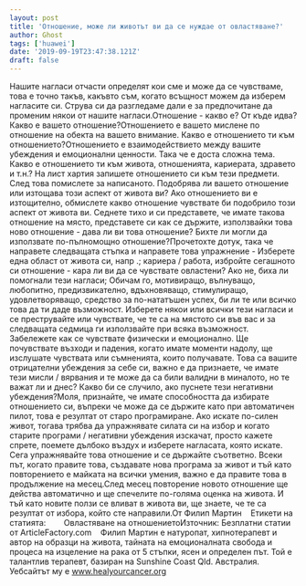 ```yaml
---
layout: post
title: 'Отношение, може ли животът ви да се нуждае от овластяване?'
author: Ghost
tags: ['huawei']
date: '2019-09-19T23:47:38.121Z'
draft: false
---
```


Нашите нагласи отчасти определят кои сме и може да се чувстваме, това е точно такъв, какъвто съм, когато всъщност можем да изберем нагласите си. Струва си да разгледаме дали е за предпочитане да променим някои от нашите нагласи.Отношение - какво е? От къде идва? Какво е вашето отношение?Отношението е вашето мислене по отношение на обекта на вашето внимание. Какво е отношението ти към отношението?Отношението е взаимодействието между вашите убеждения и емоционални ценности. Така че е доста сложна тема. Какво е отношението ти към живота, отношенията, кариерата, здравето и т.н.? На лист хартия запишете отношението си към тези предмети. След това помислете за написаното. Подобрява ли вашето отношение или изтощава този аспект от живота ви? Ако отношението ви е изтощително, обмислете какво отношение чувствате би подобрило този аспект от живота ви. Седнете тихо и си представете, че имате такова отношение на място, представете си как се държите, използвайки това ново отношение - дава ли ви това отношение? Бихте ли могли да използвате по-пълномощно отношение?Прочетохте дотук, така че направете следващата стъпка и направете това упражнение - Изберете една област от живота си, напр .; кариера / работа, избройте сегашното си отношение - кара ли ви да се чувствате овластени? Ако не, биха ли помогнали тези нагласи; Обичам го, мотивиращо, вълнуващо, любопитно, предизвикателно, вдъхновяващо, стимулиращо, удовлетворяващо, средство за по-нататъшен успех, би ли те или всичко това да ти даде възможност. Изберете някои или всички тези нагласи и се преструвайте или чувствате, че те са на мястото си във вас и за следващата седмица ги използвайте при всяка възможност. Забележете как се чувствате физически и емоционално. Ще почувствате възходи и падения, когато имате моменти надолу, ще изслушате чувствата или съмненията, които получавате. Това са вашите отрицателни убеждения за себе си, важно е да признаете, че имате тези мисли / вярвания и те може да са били валидни в миналото, но те важат ли и днес? Какво би се случило, ако пуснете тези негативни убеждения?Моля, признайте, че имате способността да избирате отношението си, въпреки че може да се държите като при автоматичен пилот, това е резултат от старо програмиране. Ако искате по-силен живот, тогава трябва да упражнявате силата си на избор и когато старите програми / негативни убеждения изскачат, просто кажете спрете, поемете дълбоко въздух и изберете нагласата, която искате. Сега упражнявайте това отношение и се държайте съответно. Всеки път, когато правите това, създавате нова програма за живот и тъй като повторението е майката на всички умения, важно е да правите това в продължение на месец.След месец повторение новото отношение ще действа автоматично и ще спечелите по-голяма оценка на живота. И тъй като новите ползи се вливат в живота ви, ще знаете, че те са резултат от избора, който сте направили.От Филип Мартин    Етикети на статията:        Овластяване на отношениетоИзточник: Безплатни статии от ArticleFactory.com    Филип Мартин е натуропат, хипнотерапевт и автор на образци на живота, тайната на емоционалната свобода и процеса на изцеление на рака от 5 стъпки, ясен и определен път. Той е талантлив терапевт, базиран на Sunshine Coast Qld. Австралия. Уебсайтът му е www.healyourcancer.org
